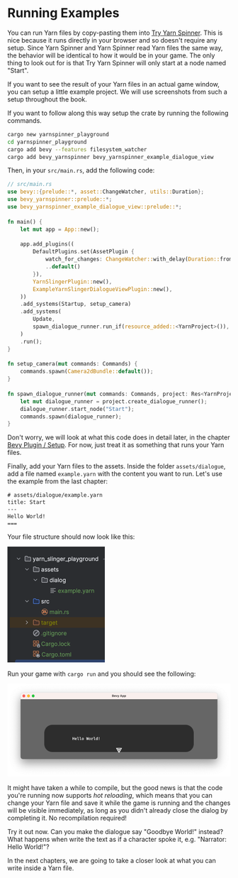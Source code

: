 # Running Examples

You can run Yarn files by copy-pasting them into [Try Yarn Spinner](https://try.yarnspinner.dev).
This is nice because it runs directly in your browser and so doesn't require any setup. Since Yarn Spinner
and Yarn Spinner read Yarn files the same way, the behavior will be identical to how it would be in your game.
The only thing to look out for is that Try Yarn Spinner will only start at a node named "Start".

If you want to see the result of your Yarn files in an actual game window, you can
setup a little example project. We will use screenshots from such a setup throughout the book.

If you want to follow along this way setup the crate by running the following commands.

```bash
cargo new yarnspinner_playground
cd yarnspinner_playground
cargo add bevy --features filesystem_watcher
cargo add bevy_yarnspinner bevy_yarnspinner_example_dialogue_view
```

Then, in your `src/main.rs`, add the following code:

```rust
// src/main.rs
use bevy::{prelude::*, asset::ChangeWatcher, utils::Duration};
use bevy_yarnspinner::prelude::*;
use bevy_yarnspinner_example_dialogue_view::prelude::*;

fn main() {
    let mut app = App::new();

    app.add_plugins((
        DefaultPlugins.set(AssetPlugin {
            watch_for_changes: ChangeWatcher::with_delay(Duration::from_millis(200)),
            ..default()
        }),
        YarnSlingerPlugin::new(),
        ExampleYarnSlingerDialogueViewPlugin::new(),
    ))
    .add_systems(Startup, setup_camera)
    .add_systems(
        Update,
        spawn_dialogue_runner.run_if(resource_added::<YarnProject>()),
    )
    .run();
}

fn setup_camera(mut commands: Commands) {
    commands.spawn(Camera2dBundle::default());
}

fn spawn_dialogue_runner(mut commands: Commands, project: Res<YarnProject>) {
    let mut dialogue_runner = project.create_dialogue_runner();
    dialogue_runner.start_node("Start");
    commands.spawn(dialogue_runner);
}
```

Don't worry, we will look at what this code does in detail later, in the chapter [Bevy Plugin / Setup](../bevy_plugin/setup.md). 
For now, just treat it as something that runs your Yarn files.

Finally, add your Yarn files to the assets. Inside the folder `assets/dialogue`, add a file named `example.yarn` with the content
you want to run. Let's use the example from the last chapter:

```text
# assets/dialogue/example.yarn
title: Start
---
Hello World!
===
```

Your file structure should now look like this:

![file_system.png](file_system.png)

Run your game with `cargo run` and you should see the following:

![hello_world.png](hello_world.png)

It might have taken a while to compile, but the good news is that the code you're running now
supports _hot reloading_, which means that you can change your Yarn file and save it while the game is running
and the changes will be visible immediately, as long as you didn't already close the dialog by completing it.
No recompilation required!

Try it out now. Can you make the dialogue say "Goodbye World!" instead?
What happens when write the text as if a character spoke it, e.g. "Narrator: Hello World!"?

In the next chapters, we are going to take a closer look at what you can write inside a Yarn file.
